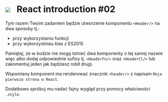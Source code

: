 # [![](../assets/img/logo-readme2.jpg)](https://devmentor.pl) &nbsp; React introduction #02

Tym razem Twoim zadaniem będzie utworzenie komponentu `<Header/>` na dwa sposoby tj.:
* przy wykorzystaniu funkcji
* przy wykorzystniau klas z ES2015

Pamiętaj, że w kodzie nie mogą istnieć dwa komponenty o tej samej nazwie więc albo dodaj odpowiednie sufixy tj. `<HeaderFn/>` oraz  `<HeaderCl/>` lub zakomentuj jeden jak będziesz robił drugi.

Wspomiany komponent ma renderować znacznik `<header/>` z napisam `Moja pierwsza strona w React`. 

Dodatkowo spróbuj mu nadać fajny wygląd przy pomocy właściwości `.style`.

